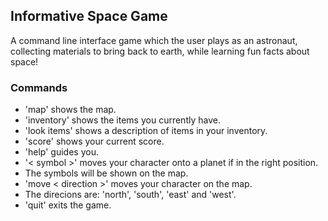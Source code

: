 ## Informative Space Game
A command line interface game which the user plays as an astronaut, collecting materials to bring back to earth, while learning fun facts about space!

### Commands
- 'map' shows the map.
- 'inventory' shows the items you currently have.
- 'look items' shows a description of items in your inventory.
- 'score' shows your current score.
- 'help' guides you.
- '< symbol >' moves your character onto a planet if in the right position.
- The symbols will be shown on the map.
- 'move < direction >' moves your character on the map.
- The direcions are: 'north', 'south', 'east' and 'west'.
- 'quit' exits the game.
